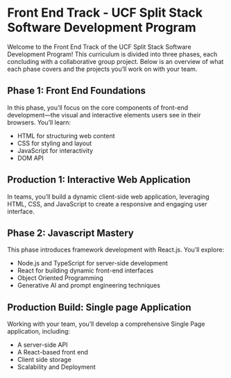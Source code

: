 
# Front End Track - UCF Split Stack Software Development Program

Welcome to the Front End Track of the UCF Split Stack Software Development Program! This curriculum is divided into three phases, each concluding with a collaborative group project. Below is an overview of what each phase covers and the projects you’ll work on with your team.

## Phase 1: Front End Foundations

In this phase, you’ll focus on the core components of front-end development—the visual and interactive elements users see in their browsers. You’ll learn:

- HTML for structuring web content
- CSS for styling and layout
- JavaScript for interactivity
- DOM API

## Production 1: Interactive Web Application

In teams, you’ll build a dynamic client-side web application, leveraging HTML, CSS, and JavaScript to create a responsive and engaging user interface.

## Phase 2: Javascript Mastery

This phase introduces framework development with React.js. You’ll explore:

- Node.js and TypeScript for server-side development
- React for building dynamic front-end interfaces
- Object Oriented Programming
- Generative AI and prompt engineering techniques

## Production Build: Single page Application

Working with your team, you’ll develop a comprehensive Single Page application, including:

- A server-side API
- A React-based front end
- Client side storage
- Scalability and Deployment



